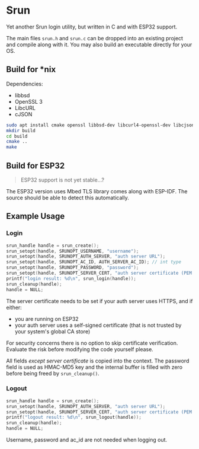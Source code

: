 # Srun

Yet another Srun login utility, but written in C and with ESP32 support.

The main files `srun.h` and `srun.c` can be dropped into an existing project and compile along with it. You may also build an executable directly for your OS.

## Build for \*nix

Dependencies:
- libbsd
- OpenSSL 3
- LibcURL
- cJSON

```sh
sudo apt install cmake openssl libbsd-dev libcurl4-openssl-dev libcjson-dev
mkdir build
cd build
cmake ..
make
```

## Build for ESP32

> ESP32 support is not yet stable...?

The ESP32 version uses Mbed TLS library comes along with ESP-IDF. The source should be able to detect this automatically.

## Example Usage

### Login

```c
srun_handle handle = srun_create();
srun_setopt(handle, SRUNOPT_USERNAME, "username");
srun_setopt(handle, SRUNOPT_AUTH_SERVER, "auth server URL");
srun_setopt(handle, SRUNOPT_AC_ID, AUTH_SERVER_AC_ID); // int type
srun_setopt(handle, SRUNOPT_PASSWORD, "password");
srun_setopt(handle, SRUNOPT_SERVER_CERT, "auth server certificate (PEM format)"); // explained below
printf("login result: %d\n", srun_login(handle));
srun_cleanup(handle);
handle = NULL;
```

The server certificate needs to be set if your auth server uses HTTPS, and if either:

- you are running on ESP32
- your auth server uses a self-signed certificate (that is not trusted by your system's global CA store)

For security concerns there is no option to skip certificate verification. Evaluate the risk before modifying the code yourself please.

All fields *except server certificate* is copied into the context. The password field is used as HMAC-MD5 key and the internal buffer is filled with zero before being freed by `srun_cleanup()`.

### Logout

```c
srun_handle handle = srun_create();
srun_setopt(handle, SRUNOPT_AUTH_SERVER, "auth server URL");
srun_setopt(handle, SRUNOPT_SERVER_CERT, "auth server certificate (PEM format)");
printf("logout result: %d\n", srun_logout(handle));
srun_cleanup(handle);
handle = NULL;
```

Username, password and ac_id are not needed when logging out.

